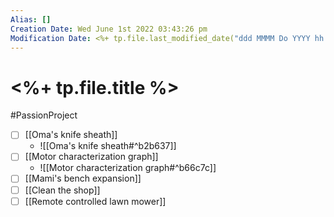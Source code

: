 ```yaml
---
Alias: []
Creation Date: Wed June 1st 2022 03:43:26 pm 
Modification Date: <%+ tp.file.last_modified_date("ddd MMMM Do YYYY hh:mm:ss a") %>
---
```

# <%+ tp.file.title %>
#PassionProject

- [ ] [[Oma's knife sheath]]
	- ![[Oma's knife sheath#^b2b637]]
- [ ] [[Motor characterization graph]]
	- ![[Motor characterization graph#^b66c7c]]
- [ ] [[Mami's bench expansion]]
- [ ] [[Clean the shop]]
- [ ] [[Remote controlled lawn mower]]